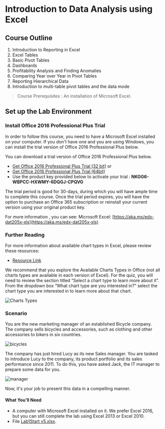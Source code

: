 # Introduction to Data Analysis using Excel

## Course Outline

1. Introduction to Reporting in Excel
1. Excel Tables
1. Basic Pivot Tables
1. Dashboards
1. Profitability Analysis and Finding Anomalies
1. Comparing Year over Year in Pivot Tables
1. Reporting Hierarchical Data
1. Introduction to multi-table pivot tables and the data mode

> Course Prerequisites : An installation of Microsoft Excel.

## Set up the Lab Environment

### Install Office 2016 Professional Plus Trial

In order to follow this course, you need to have a Microsoft Excel installed on your computer. If you don't have one and you are using Windows, you can install the trial version of Office 2016 Professional Plus below.

You can download a trial version of Office 2016 Professional Plus below.

+ [Get Office 2016 Professional Plus Trial (32 bit)](https://aka.ms/edx-dat205x-o32) or
+ [Get Office 2016 Professional Plus Trial (64bit)](https://aka.ms/edx-dat205x-o64)
+ Use the product key provided below to activate your trial : **NKGG6-WBPCC-HXWMY-6DQGJ-CPQVG**

The trial period is good for 30-days, during which you will have ample time to complete this course. Once the trial period expires, you will have the option to purchase an Office 365 subscription or reinstall your current version using your original product key.

For more information , you can see:  Microsoft Excel: [https://aka.ms/edx-dat205x-xls](https://aka.ms/edx-dat205x-xls)

### Further Reading

For more information about available chart types in Excel, please review these resources:

+ [Resource Link](https://support.office.com/en-us/article/Available-chart-types-in-Office-a6187218-807e-4103-9e0a-27cdb19afb90?ui=en-US&rs=en-US&ad=US)

We recommend that you explore the Available Charts Types in Office (not all charts types are available in each version of Excel). For the quiz, you will need to review the section titled “Select a chart type to learn more about it”. From the dropdown box “What chart type are you interested in?” select the chart type you are interested in to learn more about that chart.

![Charts Types](https://prod-edxapp.edx-cdn.org/assets/courseware/v1/a3cec16262fc902fa1df5be47504ca45/asset-v1:Microsoft+DAT205x+1T2018+type@asset+block/pic1.png)

### Scenario

You are the new marketing manager of an established Bicycle company. The company sells bicycles and accessories, such as clothing and other accessories to bikers in six countries.

![bicycles](https://prod-edxapp.edx-cdn.org/assets/courseware/v1/145a24f98e4519dbb5830fd8960bfca7/asset-v1:Microsoft+DAT205x+1T2018+type@asset+block/ba.png)

The company has just hired Lucy as its new Sales manager. You are tasked to introduce Lucy to the company, its product portfolio and its sales performance since 2011. To do this, you have asked Jack, the IT manager to prepare some data for you.

![manager](https://prod-edxapp.edx-cdn.org/assets/courseware/v1/644968421ee57d22dd8a38576550fd15/asset-v1:Microsoft+DAT205x+1T2018+type@asset+block/jlm.png)

Now, it's your job to present this data in a compelling manner.

#### What You'll Need

* A computer with Microsoft Excel installed on it. We prefer Excel 2016, but you can still complete the lab using Excel 2013 or Excel 2010.
* File [Lab1Start v5.xlsx](https://github.com/MicrosoftLearning/Introduction-to-Data-Analysis-using-Excel/raw/master/Module1/Lab1Start%20v5.xlsx).

### 
### 
### 
### 
### 
### 
### 
### 
### 
### 
### 
### 
### 
### 
### 
### 
### 
### 
### 
### 
### 
### 
### 
### 
### 
### 
### 
### 
### 
### 
### 
### 
### 
### 
### 
### 
### 
### 
### 
### 
### 
### 
### 
### 
### 
### 
### 
### 
### 
### 
### 
### 
### 
### 
### 
### 
### 
### 
### 
### 
### 
### 
### 
### 
### 
### 
### 
### 
### 
### 
### 
### 
### 
### 
### 
### 
### 
### 
### 
### 
### 
### 
### 
### 
### 
### 
### 
### 
### 
### 
### 
### 
### 
### 
### 
### 
### 
### 
### 
### 
### 
### 
### 
### 
### 
### 
### 
### 
### 
